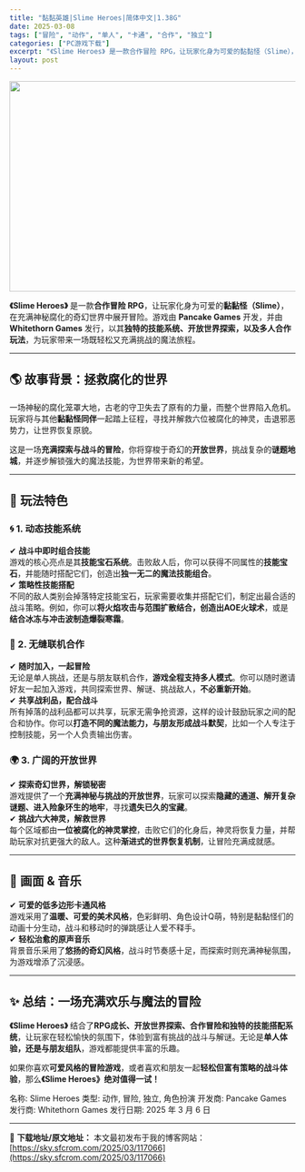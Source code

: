 ```yaml
---
title: "黏黏英雄|Slime Heroes|简体中文|1.38G"
date: 2025-03-08
tags: ["冒险", "动作", "单人", "卡通", "合作", "独立"]
categories: ["PC游戏下载"]
excerpt: "《Slime Heroes》 是一款合作冒险 RPG，让玩家化身为可爱的黏黏怪（Slime），在充满神秘腐化的奇幻世界中展开冒险。游戏由 Pancake Games 开发，并由 Whitethorn Games 发行，以其独特的技能系统、开放世界探索，以及多人合作玩法，为玩家带来一场既轻松又充满挑战&hellip;"
layout: post
---
```


<img class="aligncenter size-full wp-image-117067" src="https://sky.sfcrom.com/wp-content/uploads/2025/03/2025030806333359.webp" alt="" width="660" height="370" />
<p data-start="39" data-end="221"><strong data-start="39" data-end="57">《Slime Heroes》</strong> 是一款<strong data-start="61" data-end="73">合作冒险 RPG</strong>，让玩家化身为可爱的<strong data-start="83" data-end="97">黏黏怪（Slime）</strong>，在充满神秘腐化的奇幻世界中展开冒险。游戏由 <strong data-start="120" data-end="137">Pancake Games</strong> 开发，并由 <strong data-start="144" data-end="164">Whitethorn Games</strong> 发行，以其<strong data-start="170" data-end="197">独特的技能系统、开放世界探索，以及多人合作玩法</strong>，为玩家带来一场既轻松又充满挑战的魔法旅程。</p>


<hr data-start="223" data-end="226" />

<h2 data-start="228" data-end="250"><strong data-start="231" data-end="250">🌎 故事背景：拯救腐化的世界</strong></h2>
<p data-start="251" data-end="340">一场神秘的腐化笼罩大地，古老的守卫失去了原有的力量，而整个世界陷入危机。玩家将与其他<strong data-start="293" data-end="302">黏黏怪同伴</strong>一起踏上征程，寻找并解救六位被腐化的神灵，击退邪恶势力，让世界恢复原貌。</p>
<p data-start="342" data-end="417">这是一场<strong data-start="346" data-end="360">充满探索与战斗的冒险</strong>，你将穿梭于奇幻的<strong data-start="369" data-end="377">开放世界</strong>，挑战复杂的<strong data-start="383" data-end="391">谜题地城</strong>，并逐步解锁强大的魔法技能，为世界带来新的希望。</p>


<hr data-start="419" data-end="422" />

<h2 data-start="424" data-end="438"><strong data-start="427" data-end="438">🔮 玩法特色</strong></h2>
<h3 data-start="439" data-end="459"><strong data-start="443" data-end="459">🌀 1. 动态技能系统</strong></h3>
<p data-start="460" data-end="667">✔ <strong data-start="462" data-end="475">战斗中即时组合技能</strong><br data-start="475" data-end="478" />游戏的核心亮点是其<strong data-start="487" data-end="497">技能宝石系统</strong>。击败敌人后，你可以获得不同属性的<strong data-start="514" data-end="522">技能宝石</strong>，并能随时搭配它们，创造出<strong data-start="535" data-end="550">独一无二的魔法技能组合</strong>。<br data-start="551" data-end="554" />✔ <strong data-start="556" data-end="567">策略性技能搭配</strong><br data-start="567" data-end="570" />不同的敌人类别会掉落特定技能宝石，玩家需要收集并搭配它们，制定出最合适的战斗策略。例如，你可以<strong data-start="617" data-end="643">将火焰攻击与范围扩散结合，创造出AOE火球术</strong>，或是<strong data-start="646" data-end="664">结合冰冻与冲击波制造爆裂寒霜</strong>。</p>

<h3 data-start="669" data-end="689"><strong data-start="673" data-end="689">🤝 2. 无缝联机合作</strong></h3>
<p data-start="690" data-end="899">✔ <strong data-start="692" data-end="705">随时加入，一起冒险</strong><br data-start="705" data-end="708" />无论是单人挑战，还是与朋友联机合作，<strong data-start="726" data-end="740">游戏全程支持多人模式</strong>。你可以随时邀请好友一起加入游戏，共同探索世界、解谜、挑战敌人，<strong data-start="772" data-end="782">不必重新开始</strong>。<br data-start="783" data-end="786" />✔ <strong data-start="788" data-end="802">共享战利品，配合战斗</strong><br data-start="802" data-end="805" />所有掉落的战利品都可以共享，玩家无需争抢资源，这样的设计鼓励玩家之间的配合和协作。你可以<strong data-start="849" data-end="872">打造不同的魔法能力，与朋友形成战斗默契</strong>，比如一个人专注于控制技能，另一个人负责输出伤害。</p>

<h3 data-start="901" data-end="922"><strong data-start="905" data-end="922">🌍 3. 广阔的开放世界</strong></h3>
<p data-start="923" data-end="1117">✔ <strong data-start="925" data-end="940">探索奇幻世界，解锁秘密</strong><br data-start="940" data-end="943" />游戏提供了一个<strong data-start="950" data-end="966">充满神秘与挑战的开放世界</strong>，玩家可以探索<strong data-start="973" data-end="999">隐藏的通道、解开复杂谜题、进入险象环生的地牢</strong>，寻找<strong data-start="1002" data-end="1013">遗失已久的宝藏</strong>。<br data-start="1014" data-end="1017" />✔ <strong data-start="1019" data-end="1034">挑战六大神灵，解救世界</strong><br data-start="1034" data-end="1037" />每个区域都由<strong data-start="1043" data-end="1057">一位被腐化的神灵掌控</strong>，击败它们的化身后，神灵将恢复力量，并帮助玩家对抗更强大的敌人。这种<strong data-start="1091" data-end="1105">渐进式的世界恢复机制</strong>，让冒险充满成就感。</p>


<hr data-start="1119" data-end="1122" />

<h2 data-start="1124" data-end="1141"><strong data-start="1127" data-end="1141">🎨 画面 &amp; 音乐</strong></h2>
<p data-start="1142" data-end="1299">✔ <strong data-start="1144" data-end="1159">可爱的低多边形卡通风格</strong><br data-start="1159" data-end="1162" />游戏采用了<strong data-start="1167" data-end="1181">温暖、可爱的美术风格</strong>，色彩鲜明、角色设计Q萌，特别是黏黏怪们的动画十分生动，战斗和移动时的弹跳感让人爱不释手。<br data-start="1226" data-end="1229" />✔ <strong data-start="1231" data-end="1244">轻松治愈的原声音乐</strong><br data-start="1244" data-end="1247" />背景音乐采用了<strong data-start="1254" data-end="1265">悠扬的奇幻风格</strong>，战斗时节奏感十足，而探索时则充满神秘氛围，为游戏增添了沉浸感。</p>


<hr data-start="1301" data-end="1304" />

<h2 data-start="1306" data-end="1330"><strong data-start="1309" data-end="1330">✨ 总结：一场充满欢乐与魔法的冒险</strong></h2>
<p data-start="1331" data-end="1446"><strong data-start="1331" data-end="1349">《Slime Heroes》</strong> 结合了<strong data-start="1353" data-end="1384">RPG成长、开放世界探索、合作冒险和独特的技能搭配系统</strong>，让玩家在轻松愉快的氛围下，体验到富有挑战的战斗与解谜。无论是<strong data-start="1415" data-end="1431">单人体验，还是与朋友组队</strong>，游戏都能提供丰富的乐趣。</p>
<p data-start="1448" data-end="1522">如果你喜欢<strong data-start="1453" data-end="1466">可爱风格的冒险游戏</strong>，或者喜欢和朋友一起<strong data-start="1476" data-end="1492">轻松但富有策略的战斗体验</strong>，那么<strong>《Slime Heroes》绝对值得一试！</strong></p>
名称: Slime Heroes
类型: 动作, 冒险, 独立, 角色扮演
开发商: Pancake Games
发行商: Whitethorn Games
发行日期: 2025 年 3 月 6 日

---
📖 **下载地址/原文地址：** 本文最初发布于我的博客网站：[https://sky.sfcrom.com/2025/03/117066](https://sky.sfcrom.com/2025/03/117066)
